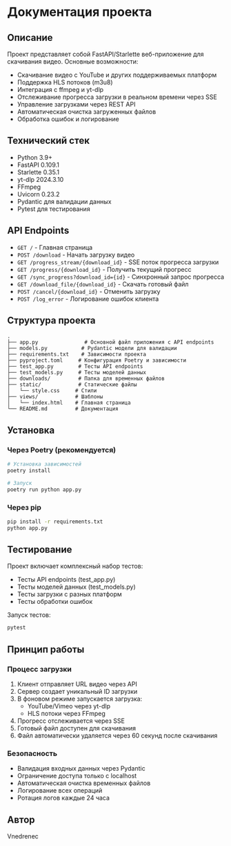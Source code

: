 # Документация проекта

## Описание
Проект представляет собой FastAPI/Starlette веб-приложение для скачивания видео. Основные возможности:
- Скачивание видео с YouTube и других поддерживаемых платформ
- Поддержка HLS потоков (m3u8)
- Интеграция с ffmpeg и yt-dlp
- Отслеживание прогресса загрузки в реальном времени через SSE
- Управление загрузками через REST API
- Автоматическая очистка загруженных файлов
- Обработка ошибок и логирование

## Технический стек
- Python 3.9+
- FastAPI 0.109.1
- Starlette 0.35.1
- yt-dlp 2024.3.10
- FFmpeg
- Uvicorn 0.23.2
- Pydantic для валидации данных
- Pytest для тестирования

## API Endpoints
- `GET /` - Главная страница
- `POST /download` - Начать загрузку видео
- `GET /progress_stream/{download_id}` - SSE поток прогресса загрузки
- `GET /progress/{download_id}` - Получить текущий прогресс
- `GET /sync_progress?download_id={id}` - Синхронный запрос прогресса
- `GET /download_file/{download_id}` - Скачать готовый файл
- `POST /cancel/{download_id}` - Отменить загрузку
- `POST /log_error` - Логирование ошибок клиента

## Структура проекта
```
.
├── app.py               # Основной файл приложения с API endpoints
├── models.py           # Pydantic модели для валидации
├── requirements.txt    # Зависимости проекта
├── pyproject.toml     # Конфигурация Poetry и зависимости
├── test_app.py        # Тесты API endpoints
├── test_models.py     # Тесты моделей данных
├── downloads/         # Папка для временных файлов
├── static/            # Статические файлы
│   └── style.css     # Стили
├── views/            # Шаблоны
│   └── index.html    # Главная страница
└── README.md         # Документация
```

## Установка

### Через Poetry (рекомендуется)
```bash
# Установка зависимостей
poetry install

# Запуск
poetry run python app.py
```

### Через pip
```bash
pip install -r requirements.txt
python app.py
```

## Тестирование
Проект включает комплексный набор тестов:
- Тесты API endpoints (test_app.py)
- Тесты моделей данных (test_models.py)
- Тесты загрузки с разных платформ
- Тесты обработки ошибок

Запуск тестов:
```bash
pytest
```

## Принцип работы

### Процесс загрузки
1. Клиент отправляет URL видео через API
2. Сервер создает уникальный ID загрузки
3. В фоновом режиме запускается загрузка:
   - YouTube/Vimeo через yt-dlp
   - HLS потоки через FFmpeg
4. Прогресс отслеживается через SSE
5. Готовый файл доступен для скачивания
6. Файл автоматически удаляется через 60 секунд после скачивания

### Безопасность
- Валидация входных данных через Pydantic
- Ограничение доступа только с localhost
- Автоматическая очистка временных файлов
- Логирование всех операций
- Ротация логов каждые 24 часа

## Автор
Vnedrenec
